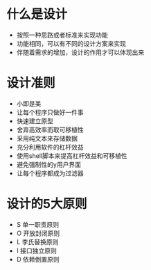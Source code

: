 # 什么是设计
* 按照一种思路或者标准来实现功能
* 功能相同，可以有不同的设计方案来实现
* 伴随着需求的增加，设计的作用才可以体现出来

# 设计准则
* 小即是美
* 让每个程序只做好一件事
* 快速建立原型
* 舍弃高效率而取可移植性
* 采用纯文本来存储数据
* 充分利用软件的杠杆效益
* 使用shell脚本来提高杠杆效益和可移植性
* 避免强制性的y用户界面
* 让每个程序都成为过滤器

# 设计的5大原则
* S 单一职责原则
* O 开放封闭原则
* L 李氏替换原则
* I 接口独立原则
* D 依赖倒置原则


